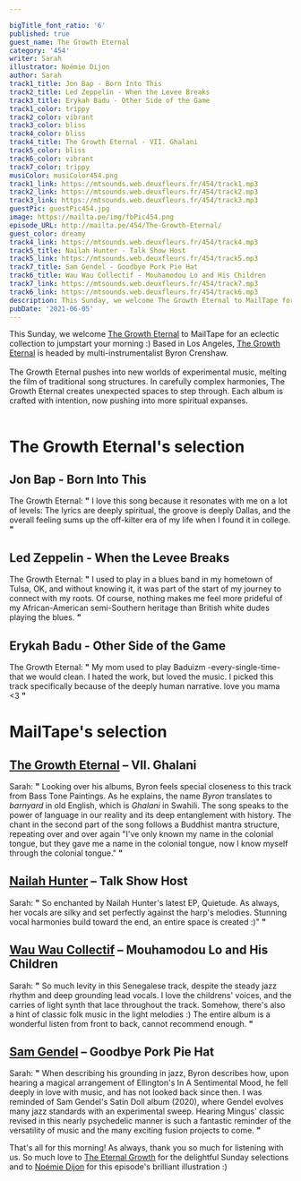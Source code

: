 ```yaml
---

bigTitle_font_ratio: '6'
published: true
guest_name: The Growth Eternal
category: '454'
writer: Sarah
illustrator: Noémie Dijon
author: Sarah
track1_title: Jon Bap - Born Into This
track2_title: Led Zeppelin - When the Levee Breaks
track3_title: Erykah Badu - Other Side of the Game
track1_color: trippy
track2_color: vibrant
track3_color: bliss
track4_color: bliss
track4_title: The Growth Eternal - VII. Ghalani
track5_color: bliss
track6_color: vibrant
track7_color: trippy
musiColor: musiColor454.png
track1_link: https://mtsounds.web.deuxfleurs.fr/454/track1.mp3
track2_link: https://mtsounds.web.deuxfleurs.fr/454/track2.mp3
track3_link: https://mtsounds.web.deuxfleurs.fr/454/track3.mp3
guestPic: guestPic454.jpg
image: https://mailta.pe/img/fbPic454.png
episode_URL: http://mailta.pe/454/The-Growth-Eternal/
guest_color: dreamy
track4_link: https://mtsounds.web.deuxfleurs.fr/454/track4.mp3
track5_title: Nailah Hunter - Talk Show Host
track5_link: https://mtsounds.web.deuxfleurs.fr/454/track5.mp3
track7_title: Sam Gendel - Goodbye Pork Pie Hat
track6_title: Wau Wau Collectif - Mouhamodou Lo and His Children
track7_link: https://mtsounds.web.deuxfleurs.fr/454/track7.mp3
track6_link: https://mtsounds.web.deuxfleurs.fr/454/track6.mp3
description: This Sunday, we welcome The Growth Eternal to MailTape for an eclectic collection to jumpstart your morning :) Based in Los Angeles, The Growth Eternal is headed by multi-instrumentalist Byron Crenshaw.
pubDate: '2021-06-05'
---
```

This Sunday, we welcome [The Growth Eternal](https://thegrowtheternal.bandcamp.com/) to MailTape for an eclectic collection to jumpstart your morning :) Based in Los Angeles, [The Growth Eternal](https://thegrowtheternal.bandcamp.com/) is headed by multi-instrumentalist Byron Crenshaw. 
  <br><br>
  The Growth Eternal pushes into new worlds of experimental music, melting the film of traditional song structures. In carefully complex harmonies, The Growth Eternal creates unexpected spaces to step through. Each album is crafted with intention, now pushing into more spiritual expanses. 
<br><br>


# The Growth Eternal's selection

## Jon Bap - Born Into This
The Growth Eternal: **"** I love this song because it resonates with me on a lot of levels: The lyrics are deeply spiritual, the groove is deeply Dallas, and the overall feeling sums up the off-kilter era of my life when I found it in college. **"** 

## Led Zeppelin - When the Levee Breaks
The Growth Eternal: **"** I used to play in a blues band in my hometown of Tulsa, OK, and without knowing it, it was part of the start of my journey to connect with my roots. Of course, nothing makes me feel more prideful of my African-American semi-Southern heritage than British white dudes playing the blues. **"** 

## Erykah Badu - Other Side of the Game
The Growth Eternal: **"** My mom used to play Baduizm -every-single-time- that we would clean. I hated the work, but loved the music. I picked this track specifically because of the deeply human narrative. love you mama <3 **"** 

# MailTape's selection

## [The Growth Eternal](https://thegrowtheternal.bandcamp.com/)  – VII. Ghalani
Sarah: **"** Looking over his albums, Byron feels special closeness to this track from Bass Tone Paintings. As he explains, the name _Byron_ translates to _barnyard_ in old English, which is _Ghalani_ in Swahili. The song speaks to the power of language in our reality and its deep entanglement with history. The chant in the second part of the song follows a Buddhist mantra structure, repeating over and over again "I've only known my name in the colonial tongue, but they gave me a name in the colonial tongue, now I know myself through the colonial tongue." **"** 

## [Nailah Hunter](https://nailahhunter.bandcamp.com/) – Talk Show Host
Sarah: **"** So enchanted by Nailah Hunter's latest EP, Quietude. As always, her vocals are silky and set perfectly against the harp's melodies. Stunning vocal harmonies build toward the end, an entire space is created :)" **"** 

## [Wau Wau Collectif](https://wauwaucollectif.bandcamp.com/album/yaral-sa-doom) – Mouhamodou Lo and His Children
Sarah: **"** So much levity in this Senegalese track, despite the steady jazz rhythm and deep grounding lead vocals. I love the childrens' voices, and the carries of light synth that lace throughout the track. Somehow, there's also a hint of classic folk music in the light melodies :) The entire album is a wonderful listen from front to back, cannot recommend enough. **"** 

## [Sam Gendel](https://samgendel.bandcamp.com/album/satin-doll) – Goodbye Pork Pie Hat
Sarah: **"** When describing his grounding in jazz, Byron describes how, upon hearing a magical arrangement of Ellington's In A Sentimental Mood, he fell deeply in love with music, and has not looked back since then. I was reminded of Sam Gendel's Satin Doll album (2020), where Gendel evolves many jazz standards with an experimental sweep. Hearing Mingus' classic revised in this nearly psychedelic manner is such a fantastic reminder of the versatility of music and the many exciting fusion projects to come. **"** 

That's all for this morning! As always, thank you so much for listening with us. So much love to [The Eternal Growth](https://thegrowtheternal.bandcamp.com/) for the delightful Sunday selections and to [Noémie Dijon](https://vimeo.com/noemiedijon) for this episode's brilliant illustration :)
